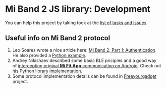 # Mi Band 2 JS library: Development

You can help this project by taking took at the [list of tasks and issues](https://github.com/vshymanskyy/miband-js/issues)

## Useful info on Mi Band 2 protocol

1. Leo Soares wrote a nice article here: [Mi Band 2, Part 1: Authentication](https://leojrfs.github.io/writing/miband2-part1-auth/). He also provided a [Python example](https://github.com/leojrfs/miband2).
2. Andrey Nikishaev described some basic BLE priciples and a good way of [intercepting original **Mi Fit App** communication on Android](https://medium.com/@a.nikishaev/how-i-hacked-xiaomi-miband-2-to-control-it-from-linux-a5bd2f36d3ad).
   Check out his [Python library implementation](https://github.com/creotiv/MiBand2).
3. Some protocol implementation details can be found in [Freeyourgadget](https://github.com/Freeyourgadget/Gadgetbridge/tree/master/app/src/main/java/nodomain/freeyourgadget/gadgetbridge/service/devices/miband2) project.
